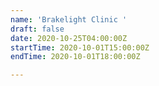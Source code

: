 ```yaml
---
name: 'Brakelight Clinic '
draft: false
date: 2020-10-25T04:00:00Z
startTime: 2020-10-01T15:00:00Z
endTime: 2020-10-01T18:00:00Z

---
```

